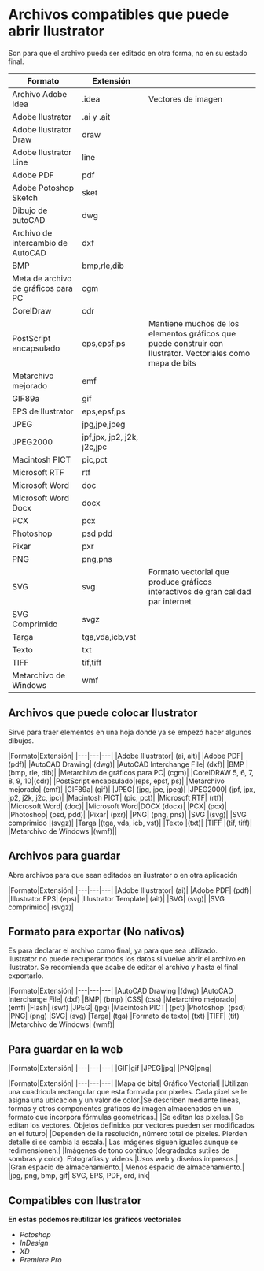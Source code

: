 # Archivos compatibles que puede abrir Ilustrator
Son para que el archivo pueda ser editado en otra forma, no en su estado final.

|Formato|Extensión| |
|---|---|---|
| Archivo Adobe Idea  | .idea|Vectores de imagen
| Adobe Ilustrator  | .ai y .ait  |
| Adobe Ilustrator Draw  | draw  |
|Adobe Ilustrator Line| line|
|Adobe PDF|pdf|
|Adobe Potoshop Sketch|sket|
|Dibujo de autoCAD|dwg|
|Archivo de intercambio de AutoCAD|dxf|
|BMP|bmp,rle,dib|
|Meta de archivo de gráficos para PC|cgm|
|CorelDraw|cdr|
|PostScript encapsulado|eps,epsf,ps|Mantiene muchos de los elementos gráficos que puede construir con Ilustrator. Vectoriales como mapa de bits |
|Metarchivo mejorado|emf|
|GIF89a|gif|
|EPS de Ilustrator|eps,epsf,ps|
|JPEG|jpg,jpe,jpeg|
|JPEG2000|jpf,jpx, jp2, j2k, j2c,jpc|
|Macintosh PICT|pic,pct|
|Microsoft RTF|rtf|
|Microsoft Word|doc|
|Microsoft Word Docx|docx|
|PCX|pcx|
|Photoshop|psd pdd|
|Pixar|pxr|
|PNG|png,pns|
|SVG|svg|Formato vectorial que produce gráficos interactivos de gran calidad par internet|
|SVG Comprimido|svgz|
|Targa|tga,vda,icb,vst|
|Texto|txt|
|TIFF|tif,tiff|
|Metarchivo de Windows|wmf|

## Archivos que puede colocar Ilustrator
Sirve para traer elementos en una hoja donde ya se empezó hacer algunos dibujos.

|Formato|Extensión|
|---|---|---|
|Adobe Illustrator| (ai, ait)|
|Adobe PDF| (pdf)|
|AutoCAD Drawing| (dwg)|
|AutoCAD Interchange File| (dxf)|
|BMP |(bmp, rle, dib)|
|Metarchivo de gráficos para PC| (cgm)|
|CorelDRAW 5, 6, 7, 8, 9, 10|(cdr)|
|PostScript encapsulado|(eps, epsf, ps)|
|Metarchivo mejorado| (emf)|
|GIF89a| (gif)|
|JPEG| (jpg, jpe, jpeg)|
|JPEG2000| (jpf, jpx, jp2, j2k, j2c, jpc)|
|Macintosh PICT| (pic, pct)|
|Microsoft RTF| (rtf)|
|Microsoft Word| (doc)|
|Microsoft Word|DOCX (docx)|
|PCX| (pcx)|
|Photoshop| (psd, pdd)|
|Pixar| (pxr)|
|PNG| (png, pns)|
|SVG |(svg)|
|SVG comprimido |(svgz)|
|Targa |(tga, vda, icb, vst)|
|Texto |(txt)|
|TIFF |(tif, tiff)|
|Metarchivo de Windows |(wmf)||


## Archivos para guardar
Abre archivos para que sean editados en ilustrator o en otra aplicación

|Formato|Extensión|
|---|---|---|
|Adobe Illustrator| (ai)|
|Adobe PDF| (pdf)|
|Illustrator EPS| (eps)|
|Illustrator Template| (ait)|
|SVG| (svg)|
|SVG comprimido| (svgz)|


## Formato para exportar (No nativos)
Es para declarar el archivo como final, ya para que sea utilizado.	
Ilustrator no puede recuperar todos los datos si vuelve abrir el archivo en ilustrator. Se recomienda que acabe de editar el archivo y hasta el final exportarlo.

|Formato|Extensión|
|---|---|---|
|AutoCAD Drawing |(dwg)
|AutoCAD Interchange File| (dxf)
|BMP| (bmp)
|CSS| (css)
|Metarchivo mejorado| (emf)
|Flash| (swf)
|JPEG| (jpg)
|Macintosh PICT| (pct)
|Photoshop| (psd)
|PNG| (png)
|SVG| (svg)
|Targa| (tga)
|Formato de texto| (txt)
|TIFF| (tif)
|Metarchivo de Windows| (wmf)|

## Para guardar en la web
|Formato|Extensión|
|---|---|---|
|GIF|gif
|JPEG|jpg|
|PNG|png|


|Formato|Extensión|
|---|---|---|
|Mapa de bits| Gráfico Vectorial|
|Utilizan una cuadricula rectangular que esta formada por pixeles. Cada pixel se le asigna una ubicación y un valor de color.|Se describen mediante lineas, formas y otros componentes gráficos de imagen almacenados en un formato que incorpora fórmulas geométricas.|
|Se editan los pixeles.| Se editan los vectores. Objetos definidos por vectores pueden ser modificados en el futuro|
|Dependen de la resolución, número total de pixeles. Pierden detalle si se cambia la escala.| Las imágenes siguen iguales aunque se redimensionen.|
|Imágenes de tono continuo (degradados sutiles de sombras y color). Fotografias y videos.|Usos web y diseños impresos.|
|Gran espacio de almacenamiento.| Menos espacio de almacenamiento.|
|jpg, png, bmp, gif| SVG, EPS, PDF, crd, ink|


## Compatibles con Ilustrator 
**En estas podemos reutilizar los gráficos vectoriales**
- _Potoshop_
- _InDesign_
- _XD_
- _Premiere Pro_

